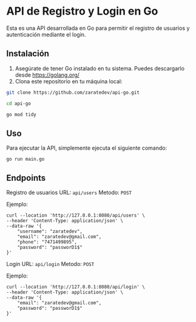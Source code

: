 # API de Registro y Login en Go

Esta es una API desarrollada en Go para permitir el registro de usuarios y autenticación mediante el login.

## Instalación

1. Asegúrate de tener Go instalado en tu sistema. Puedes descargarlo desde https://golang.org/
2. Clona este repositorio en tu máquina local:

```bash
git clone https://github.com/zaratedev/api-go.git

cd api-go

go mod tidy

```


## Uso

Para ejecutar la API, simplemente ejecuta el siguiente comando:

```
go run main.go
```


## Endpoints

Registro de usuarios
URL: `api/users`
Metodo: `POST`

Ejemplo:
```
curl --location 'http://127.0.0.1:8080/api/users' \
--header 'Content-Type: application/json' \
--data-raw '{
    "username": "zaratedev",
    "email": "zaratedev@gmail.com",
    "phone": "7471499895",
    "password": "passworD1$"
}'
```

Login
URL: `api/login`
Metodo: `POST`

Ejemplo:
```
curl --location 'http://127.0.0.1:8080/api/login' \
--header 'Content-Type: application/json' \
--data-raw '{
    "email": "zaratedev@gmail.com",
    "password": "passworD1$"
}'
```
